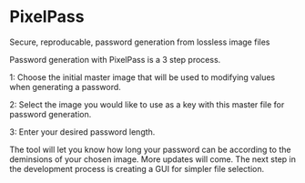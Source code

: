 # PixelPass
Secure, reproducable, password generation from lossless image files

Password generation with PixelPass is a 3 step process.

1: Choose the initial master image that will be used to modifying values when generating a password.

2: Select the image you would like to use as a key with this master file for password generation.

3: Enter your desired password length.


The tool will let you know how long your password can be according to the deminsions of your chosen image.
More updates will come. The next step in the development process is creating a GUI for simpler file selection.

